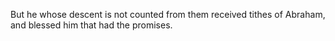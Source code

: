 But he whose descent is not counted from them received tithes of Abraham, and blessed him that had the promises.
